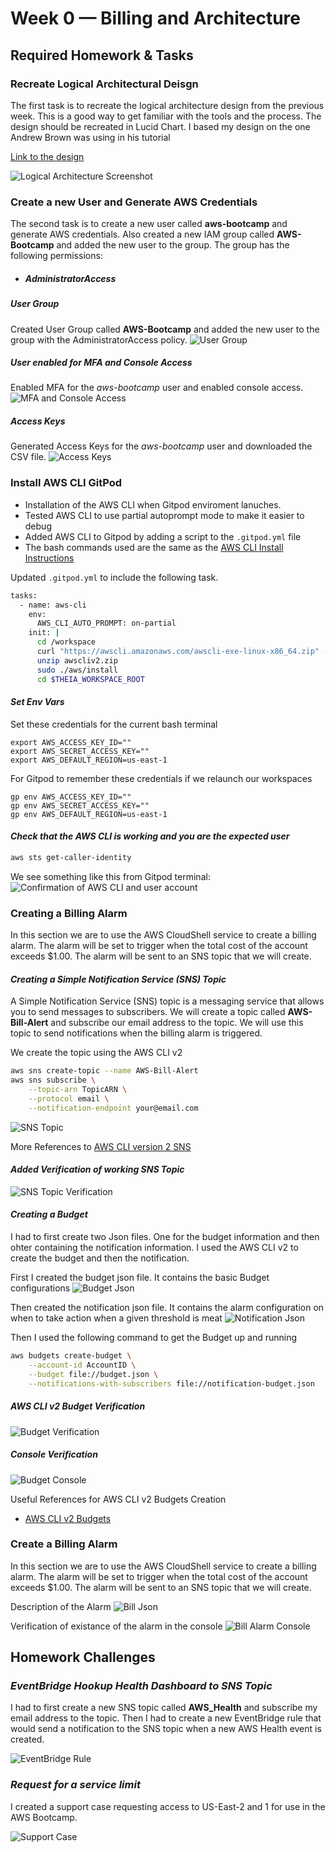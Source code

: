 # Week 0 — Billing and Architecture

## Required Homework & Tasks

### Recreate Logical Architectural Deisgn
The first task is to recreate the logical architecture design from the previous week. This is a good way to get familiar with the tools and the process. The design should be recreated in Lucid Chart. I based my design on the one Andrew Brown was using in his tutorial

[Link to the design](https://lucid.app/lucidchart/b23df7f5-fcac-4476-be9e-339885627b98/edit?viewport_loc=240,-238,2525,1631,0_0&invitationId=inv_474f3ff7-4010-4e24-8ae8-aa1c2bd49b66)

![Logical Architecture Screenshot](assets/napkin-design.png)

### Create a new User and Generate AWS Credentials
The second task is to create a new user called **aws-bootcamp** and generate AWS credentials. Also created a new IAM group called **AWS-Bootcamp** and added the new user to the group. The group has the following permissions:
- ##### AdministratorAccess

##### User Group
Created User Group called **AWS-Bootcamp** and added the new user to the group with the AdministratorAccess policy.
![User Group](assets/user-group.png)
##### User enabled for MFA and Console Access
Enabled MFA for the *aws-bootcamp* user and enabled console access.
![MFA and Console Access](assets/mfa-console-access.png)

##### Access Keys
Generated Access Keys for the *aws-bootcamp* user and downloaded the CSV file.
![Access Keys](assets/access-keys.png)


### Install AWS CLI GitPod

- Installation of the AWS CLI when Gitpod enviroment lanuches.
- Tested AWS CLI to use partial autoprompt mode to make it easier to debug
- Added AWS CLI to Gitpod by adding a script to the `.gitpod.yml` file
- The bash commands used are the same as the [AWS CLI Install Instructions](https://docs.aws.amazon.com/cli/latest/userguide/getting-started-install.html)

Updated  `.gitpod.yml` to include the following task.

```sh
tasks:
  - name: aws-cli
    env:
      AWS_CLI_AUTO_PROMPT: on-partial
    init: |
      cd /workspace
      curl "https://awscli.amazonaws.com/awscli-exe-linux-x86_64.zip" -o "awscliv2.zip"
      unzip awscliv2.zip
      sudo ./aws/install
      cd $THEIA_WORKSPACE_ROOT
```

#### *Set Env Vars*

Set these credentials for the current bash terminal
```
export AWS_ACCESS_KEY_ID=""
export AWS_SECRET_ACCESS_KEY=""
export AWS_DEFAULT_REGION=us-east-1
```

For Gitpod to remember these credentials if we relaunch our workspaces
```
gp env AWS_ACCESS_KEY_ID=""
gp env AWS_SECRET_ACCESS_KEY=""
gp env AWS_DEFAULT_REGION=us-east-1
```

#### *Check that the AWS CLI is working and you are the expected user*

```sh
aws sts get-caller-identity
```

We see something like this from Gitpod terminal:
![Confirmation of AWS CLI and user account](assets/aws-cli.png)

### Creating a Billing Alarm
In this section we are to use the AWS CloudShell service to create a billing alarm. The alarm will be set to trigger when the total cost of the account exceeds $1.00. The alarm will be sent to an SNS topic that we will create.
#### *Creating a Simple Notification Service (SNS) Topic*
A Simple Notification Service (SNS) topic is a messaging service that allows you to send messages to subscribers. We will create a topic called **AWS-Bill-Alert** and subscribe our email address to the topic. We will use this topic to send notifications when the billing alarm is triggered.

We create the topic using the AWS CLI v2
```sh
aws sns create-topic --name AWS-Bill-Alert
aws sns subscribe \
    --topic-arn TopicARN \
    --protocol email \
    --notification-endpoint your@email.com
```

![SNS Topic](assets/sns-topic.png)

More References to [AWS CLI version 2 SNS](https://awscli.amazonaws.com/v2/documentation/api/latest/reference/sns/index.html)
#### *Added Verification of working SNS Topic*
![SNS Topic Verification](assets/sns-topic-verification.png)

#### *Creating a Budget*
I had to first create two Json files. One for the budget information and then ohter containing the notification information. I used the AWS CLI v2 to create the budget and then the notification.

First I created the budget json file. It contains the basic Budget configurations
![Budget Json](assets/budget-json.png)

Then created the notification json file. It contains the alarm configuration on when to take action when a given threshold is meat
![Notification Json](assets/notification-json.png)

Then I used the following command to get the Budget up and running

```sh
aws budgets create-budget \
    --account-id AccountID \
    --budget file://budget.json \
    --notifications-with-subscribers file://notification-budget.json
```

##### AWS CLI v2 Budget Verification
![Budget Verification](assets/budget-verification.png)

##### Console Verification
![Budget Console](assets/budget-console.png)

Useful References for AWS CLI v2 Budgets Creation
- [AWS CLI v2 Budgets](https://awscli.amazonaws.com/v2/documentation/api/latest/reference/budgets/create-budget.html#examples)


### Create a Billing Alarm
In this section we are to use the AWS CloudShell service to create a billing alarm. The alarm will be set to trigger when the total cost of the account exceeds $1.00. The alarm will be sent to an SNS topic that we will create.

Description of the Alarm
![Bill Json](assets/bill-json.png)

Verification of existance of the alarm in the console
![Bill Alarm Console](assets/bill-alarm-console.png)



## Homework Challenges

### *EventBridge Hookup Health Dashboard to SNS Topic*
I had to first create a new SNS topic called **AWS_Health** and subscribe my email address to the topic. Then I had to create a new EventBridge rule that would send a notification to the SNS topic when a new AWS Health event is created.

![EventBridge Rule](assets/eventbridge-rule.png)

### *Request for a service limit*
I created a support case requesting access to US-East-2 and 1 for use in the AWS Bootcamp.

![Support Case](assets/support-case.png)
